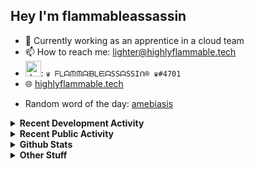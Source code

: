 ## Hey I'm flammableassassin

- 🔭 Currently working as an apprentice in a cloud team  
- 📫 How to reach me: [lighter@highlyflammable.tech](mailto:lighter@highlyflammable.tech?subject=Hello)
- <img src="https://discord.com/assets/2c21aeda16de354ba5334551a883b481.png" alt="drawing" width="25"/>: `♛ ᖴᒪᗩᙏᙏᗩᙖᒪᙓᗩSSᗩSSIᑎ® ♛#4701`
- 🌐 [highlyflammable.tech](https://highlyflammable.tech)

<!--START_SECTION:randomWord-->
- Random word of the day: [amebiasis](https://www.wordnik.com/words/amebiasis)
<!--END_SECTION:randomWord-->

<details>
  <summary><b>Recent Development Activity</b></summary>
  
  <!--START_SECTION:waka-->

```txt
Terraform    9 hrs 33 mins   ████████▒░░░░░░░░░░░░░░░░   33.19 %
JavaScript   7 hrs 18 mins   ██████▒░░░░░░░░░░░░░░░░░░   25.37 %
Python       6 hrs 16 mins   █████▒░░░░░░░░░░░░░░░░░░░   21.81 %
Other        2 hrs 54 mins   ██▓░░░░░░░░░░░░░░░░░░░░░░   10.11 %
JSON         1 hr 35 mins    █▒░░░░░░░░░░░░░░░░░░░░░░░   05.52 %
```

<!--END_SECTION:waka-->

</details>

<details>
  <summary><b>Recent Public Activity</b></summary>
    <br>

  <!--START_SECTION:activity-->
1. 🗣 Commented on [#95](https://github.com/flamableassassin/status/issues/95#issuecomment-3352625180) in [flamableassassin/status](https://github.com/flamableassassin/status)
2. 🔒 Closed issue [#95](https://github.com/flamableassassin/status/issues/95) in [flamableassassin/status](https://github.com/flamableassassin/status)
3. ❗ Opened issue [#95](https://github.com/flamableassassin/status/issues/95) in [flamableassassin/status](https://github.com/flamableassassin/status)
4. 🗣 Commented on [#94](https://github.com/flamableassassin/status/issues/94#issuecomment-3342072542) in [flamableassassin/status](https://github.com/flamableassassin/status)
5. 🔒 Closed issue [#94](https://github.com/flamableassassin/status/issues/94) in [flamableassassin/status](https://github.com/flamableassassin/status)
  <!--END_SECTION:activity-->

</details>

<details>
  <summary><b>Github Stats</b></summary>
    <br>
    <p align="center">
      <img width="48%" src="https://github-readme-stats.vercel.app/api?username=flamableassassin&count_private=true&show_icons=true&theme=radical"/>
      <img width="48%" src="https://github-readme-streak-stats.herokuapp.com?user=flamableassassin&theme=neon-dark"/>
    </p>
  
</details>

<details>
  <summary><b>Other Stuff</b></summary>
  <br>
<a href="https://www.abuseipdb.com/user/67633" title="AbuseIPDB is an IP address blacklist for webmasters and sysadmins to report IP addresses engaging in abusive behavior on their networks">
	<img src="https://www.abuseipdb.com/contributor/67633.svg" alt="AbuseIPDB Contributor Badge" style="width: 264px;background: #fff linear-gradient(rgba(255,255,255,0), rgba(255,255,255,.3) 50%, rgba(0,0,0,.2) 51%, rgba(0,0,0,0));padding: 5px;">
</a>
  
</details>
